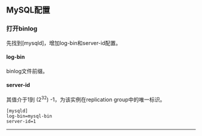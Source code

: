 ## MySQL配置

### 打开binlog
先找到[mysqld]，增加log-bin和server-id配置。
#### log-bin
binlog文件前缀。
#### server-id
其值介于1到 (2<sup>32</sup>) -1，为该实例在replication group中的唯一标识。
```
[mysqld]
log-bin=mysql-bin
server-id=1
```
***
